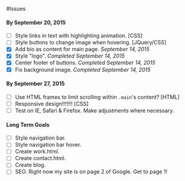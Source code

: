 #Issues

#### By September 20, 2015

- [ ] Style links in text with highlighting animation. [CSS]
- [ ] Style buttons to change image when hovering. [JQuery/CSS]
- [x] Add bio as content for main page. _September 14, 2015_
- [x] Style "logo". _Completed September 14, 2015_
- [x] Center footer of buttons. _Completed September 14, 2015_
- [x] Fix background image. _Completed September 14, 2015_

#### By September 27, 2015

- [ ] Use HTML frames to limit scrolling within `.main`'s content? [HTML]
- [ ] Responsive design!!!!!!! [CSS]
- [ ] Test on IE, Safari & Firefox. Make adjustments where necessary.

#### Long Term Goals

- [ ] Style navigation bar.
- [ ] Style navigation bar hover.
- [ ] Create work.html.
- [ ] Create contact.html.
- [ ] Create blog.
- [ ] SEO. Right now my site is on page 2 of Google. Get to page 1!